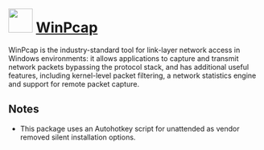 ﻿# <img src="https://cdn.rawgit.com/chocolatey/chocolatey-coreteampackages/b689d60fd7922e46e600536569805cc1785b6bf1/icons/winpcap.png" width="48" height="48"/> [WinPcap](https://chocolatey.org/packages/WinPcap)


WinPcap is the industry-standard tool for link-layer network access in Windows environments: it allows applications to capture and transmit network packets bypassing the protocol stack, and has additional useful features, including kernel-level packet filtering, a network statistics engine and support for remote packet capture.

## Notes

- This package uses an Autohotkey script for unattended as vendor removed silent installation options.

